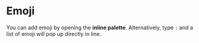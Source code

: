 # Emoji

You can add emoji by opening the **inline palette**. Alternatively, type `:` and a list of emoji will pop up directly in line.
